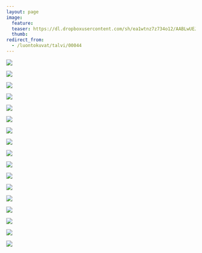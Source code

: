 ```yaml
---
layout: page
image:
  feature:
  teaser: https://dl.dropboxusercontent.com/sh/ea1wtnz7z734o12/AABLwUEJ_sr_67NmxtE-tYaUa/luontokuvat/talvi/2/DS42594-245px.jpg
  thumb:
redirect_from:
  - /luontokuvat/talvi/00044
---
```


[![](https://dl.dropboxusercontent.com/sh/ea1wtnz7z734o12/AAD9WJJPHLQYgG7FJ5alETATa/luontokuvat/talvi/2/DS42784-800px.jpg)](https://dl.dropboxusercontent.com/sh/ea1wtnz7z734o12/AABeuG_KRUqS2Kn0_64eoyDsa/luontokuvat/talvi/2/DS42784.jpg)

[![](https://dl.dropboxusercontent.com/sh/ea1wtnz7z734o12/AADOPj7xT76z8NvZ5kgP-od7a/luontokuvat/talvi/2/DS42852-800px.jpg)](https://dl.dropboxusercontent.com/sh/ea1wtnz7z734o12/AABlHJvikK2Qxe4VgOHOkf3da/luontokuvat/talvi/2/DS42852.jpg)

[![](https://dl.dropboxusercontent.com/sh/ea1wtnz7z734o12/AAACDjxLV_EY6n8dHqh_Nrf1a/luontokuvat/talvi/2/DS42863-800px.jpg)](https://dl.dropboxusercontent.com/sh/ea1wtnz7z734o12/AAAjJn5Z3wWttoZwFEPAD9FFa/luontokuvat/talvi/2/DS42863.jpg)

[![](https://dl.dropboxusercontent.com/sh/ea1wtnz7z734o12/AAAHtpRcxxSe6xl49HxqkGEba/luontokuvat/talvi/2/DS42853-800px.jpg)](https://dl.dropboxusercontent.com/sh/ea1wtnz7z734o12/AAAIE3hxfANgTxb2nKNr0dmsa/luontokuvat/talvi/2/DS42853.jpg)

[![](https://dl.dropboxusercontent.com/sh/ea1wtnz7z734o12/AABQtyzp46vW36c4DnwCBIRva/luontokuvat/talvi/2/DS42560-800px.jpg)](https://dl.dropboxusercontent.com/sh/ea1wtnz7z734o12/AAAxh6izjzb9rVK75j4_uxwfa/luontokuvat/talvi/2/DS42560.jpg)

[![](https://dl.dropboxusercontent.com/sh/ea1wtnz7z734o12/AAAVLm4OXNNUlWGaVVeyYq3Oa/luontokuvat/talvi/2/DS42564-800px.jpg)](https://dl.dropboxusercontent.com/sh/ea1wtnz7z734o12/AACPtMZQJELOsae2CnTvxIOma/luontokuvat/talvi/2/DS42564.jpg)

[![](https://dl.dropboxusercontent.com/sh/ea1wtnz7z734o12/AAA70U7XAorhFkfbqTRiUB7Oa/luontokuvat/talvi/2/DS42566-800px.jpg)](https://dl.dropboxusercontent.com/sh/ea1wtnz7z734o12/AAAwTRjs7SEWOzaNbB723kXFa/luontokuvat/talvi/2/DS42566.jpg)

[![](https://dl.dropboxusercontent.com/sh/ea1wtnz7z734o12/AABfeUa32E12l9JYnncZ8Ef4a/luontokuvat/talvi/2/DS42568-800px.jpg)](https://dl.dropboxusercontent.com/sh/ea1wtnz7z734o12/AACGE2SLqcbcTM14lfkFkgKTa/luontokuvat/talvi/2/DS42568.jpg)

[![](https://dl.dropboxusercontent.com/sh/ea1wtnz7z734o12/AAD72YY9cetdLpUJ42eLGKFAa/luontokuvat/talvi/2/DS42574-800px.jpg)](https://dl.dropboxusercontent.com/sh/ea1wtnz7z734o12/AAADxELJbOaFd2rHibZ-3H5Na/luontokuvat/talvi/2/DS42574.jpg)

[![](https://dl.dropboxusercontent.com/sh/ea1wtnz7z734o12/AABYKF6zZRoNmaWys9xYuJ7oa/luontokuvat/talvi/2/DS42578-800px.jpg)](https://dl.dropboxusercontent.com/sh/ea1wtnz7z734o12/AADpfcAf3Lkc6gN4iBtqZhVFa/luontokuvat/talvi/2/DS42578.jpg)

[![](https://dl.dropboxusercontent.com/sh/ea1wtnz7z734o12/AABVMTU4c_xiD0VqBuLsW92Ja/luontokuvat/talvi/2/DS42580-800px.jpg)](https://dl.dropboxusercontent.com/sh/ea1wtnz7z734o12/AAAqL41EOuNWp4Qf6Tdr0KRra/luontokuvat/talvi/2/DS42580.jpg)

[![](https://dl.dropboxusercontent.com/sh/ea1wtnz7z734o12/AACE5j8vYdjRaXgkSKfApm42a/luontokuvat/talvi/2/DS42581-800px.jpg)](https://dl.dropboxusercontent.com/sh/ea1wtnz7z734o12/AACgnQ-cAqqtVzCTpFrXdOmfa/luontokuvat/talvi/2/DS42581.jpg)

[![](https://dl.dropboxusercontent.com/sh/ea1wtnz7z734o12/AABDeX7zwPDCX64rm_nyUDuta/luontokuvat/talvi/2/DS42594-800px.jpg)](https://dl.dropboxusercontent.com/sh/ea1wtnz7z734o12/AABBdYBSjJ9z0hk8yRG_0ohza/luontokuvat/talvi/2/DS42594.jpg)

[![](https://dl.dropboxusercontent.com/sh/ea1wtnz7z734o12/AAAfIpYZpdk4pnVs1gpeyLJDa/luontokuvat/talvi/2/DS42597-800px.jpg)](https://dl.dropboxusercontent.com/sh/ea1wtnz7z734o12/AAA9P-f1sl8Mm2x-Rx-8IWFXa/luontokuvat/talvi/2/DS42597.jpg)

[![](https://dl.dropboxusercontent.com/sh/ea1wtnz7z734o12/AAAEd7DuMVwMhENWzm3uGtKDa/luontokuvat/talvi/2/DS42605-800px.jpg)](https://dl.dropboxusercontent.com/sh/ea1wtnz7z734o12/AAAGKFm4qgIChxJZ8Q-PZG7Ya/luontokuvat/talvi/2/DS42605.jpg)

[![](https://dl.dropboxusercontent.com/sh/ea1wtnz7z734o12/AACazAmqYz165lktTq0sNUqTa/luontokuvat/talvi/2/DS42640-800px.jpg)](https://dl.dropboxusercontent.com/sh/ea1wtnz7z734o12/AAD5bk7AbSnGyH6XcCJOc-Aua/luontokuvat/talvi/2/DS42640.jpg)

[![](https://dl.dropboxusercontent.com/sh/ea1wtnz7z734o12/AAB10b4ihjJChpnyIafM2Rvoa/luontokuvat/talvi/2/DS42642-800px.jpg)](https://dl.dropboxusercontent.com/sh/ea1wtnz7z734o12/AAAChioKXOPUfKcRlpcKXaQ-a/luontokuvat/talvi/2/DS42642.jpg)
